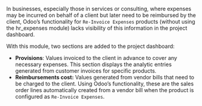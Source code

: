 In businesses, especially those in services or consulting, where expenses may be incurred on behalf of a client but later need to be reimbursed by the client, Odoo’s functionality for `Re-Invoice Expenses` products (without using the hr_expenses module) lacks visibility of this information in the project dashboard.

With this module, two sections are added to the project dashboard:

- **Provisions**: Values invoiced to the client in advance to cover any necessary expenses. This section displays the analytic entries generated from customer invoices for specific products.
- **Reimbursements cost:** Values generated from vendor bills that need to be charged to the client. Using Odoo’s functionality, these are the sales order lines automatically created from a vendor bill when the product is configured as `Re-Invoice Expenses`.